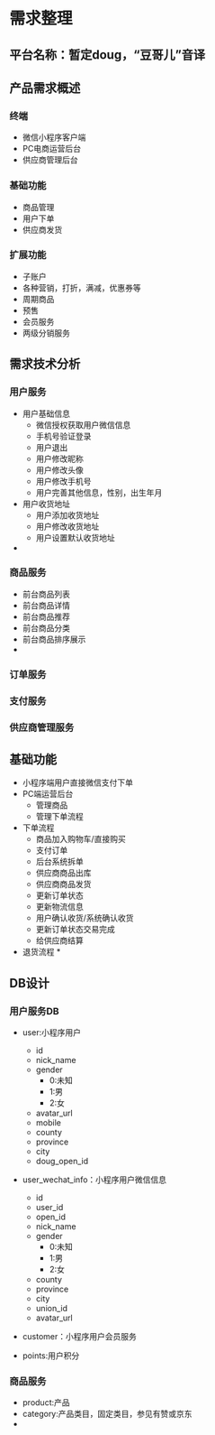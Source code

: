 # 需求整理
## 平台名称：暂定doug，“豆哥儿”音译
## 产品需求概述
### 终端
* 微信小程序客户端
* PC电商运营后台
* 供应商管理后台
### 基础功能
* 商品管理
* 用户下单
* 供应商发货
### 扩展功能
* 子账户
* 各种营销，打折，满减，优惠券等
* 周期商品
* 预售
* 会员服务
* 两级分销服务

## 需求技术分析
### 用户服务
* 用户基础信息
  * 微信授权获取用户微信信息
  * 手机号验证登录
  * 用户退出
  * 用户修改昵称
  * 用户修改头像
  * 用户修改手机号
  * 用户完善其他信息，性别，出生年月
* 用户收货地址
  * 用户添加收货地址
  * 用户修改收货地址
  * 用户设置默认收货地址
* 
### 商品服务
* 前台商品列表
* 前台商品详情
* 前台商品推荐
* 前台商品分类
* 前台商品排序展示
* 
### 订单服务
### 支付服务
### 供应商管理服务

## 基础功能
* 小程序端用户直接微信支付下单
* PC端运营后台
  * 管理商品
  * 管理下单流程
* 下单流程
  * 商品加入购物车/直接购买
  * 支付订单
  * 后台系统拆单
  * 供应商商品出库
  * 供应商商品发货
  * 更新订单状态
  * 更新物流信息
  * 用户确认收货/系统确认收货
  * 更新订单状态交易完成
  * 给供应商结算
* 退货流程
  * 

## DB设计
### 用户服务DB
* user:小程序用户
  * id
  * nick_name
  * gender
    * 0:未知
    * 1:男
    * 2:女
  * avatar_url
  * mobile
  * county
  * province
  * city
  * doug_open_id

* user_wechat_info：小程序用户微信信息
  * id
  * user_id
  * open_id
  * nick_name
  * gender
    * 0:未知
    * 1:男
    * 2:女
  * county
  * province
  * city
  * union_id
  * avatar_url

* customer：小程序用户会员服务
* points:用户积分

### 商品服务
* product:产品
* category:产品类目，固定类目，参见有赞或京东
* 
